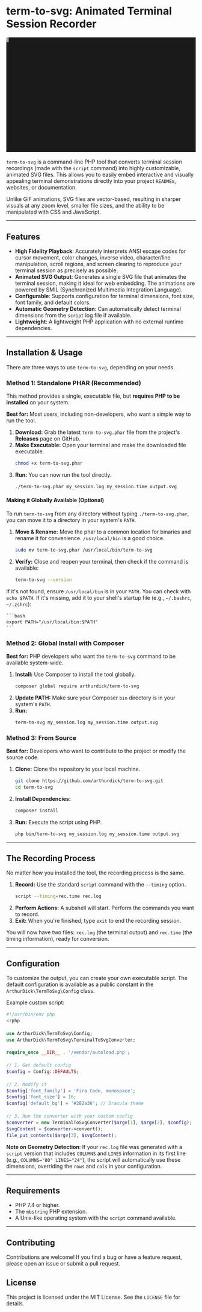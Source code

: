 # term-to-svg: Animated Terminal Session Recorder

![term-to-svg Demo](demo.svg)

`term-to-svg` is a command-line PHP tool that converts terminal session recordings (made with the `script` command) into highly customizable, animated SVG files. This allows you to easily embed interactive and visually appealing terminal demonstrations directly into your project `README`s, websites, or documentation.

Unlike GIF animations, SVG files are vector-based, resulting in sharper visuals at any zoom level, smaller file sizes, and the ability to be manipulated with CSS and JavaScript.

-----

## Features

  * **High Fidelity Playback**: Accurately interprets ANSI escape codes for cursor movement, color changes, inverse video, character/line manipulation, scroll regions, and screen clearing to reproduce your terminal session as precisely as possible.
  * **Animated SVG Output**: Generates a single SVG file that animates the terminal session, making it ideal for web embedding. The animations are powered by SMIL (Synchronized Multimedia Integration Language).
  * **Configurable**: Supports configuration for terminal dimensions, font size, font family, and default colors.
  * **Automatic Geometry Detection**: Can automatically detect terminal dimensions from the `script` log file if available.
  * **Lightweight**: A lightweight PHP application with no external runtime dependencies.

-----

## Installation & Usage

There are three ways to use `term-to-svg`, depending on your needs.

### Method 1: Standalone PHAR (Recommended)

This method provides a single, executable file, but **requires PHP to be installed** on your system.

**Best for:** Most users, including non-developers, who want a simple way to run the tool.

1.  **Download:** Grab the latest `term-to-svg.phar` file from the project's **Releases** page on GitHub.
2.  **Make Executable:** Open your terminal and make the downloaded file executable.
    ```bash
    chmod +x term-to-svg.phar
    ```
3.  **Run:** You can now run the tool directly.
    ```bash
    ./term-to-svg.phar my_session.log my_session.time output.svg
    ```

#### Making it Globally Available (Optional)

To run `term-to-svg` from any directory without typing `./term-to-svg.phar`, you can move it to a directory in your system's `PATH`.

1.  **Move & Rename:** Move the phar to a common location for binaries and rename it for convenience. `/usr/local/bin` is a good choice.
    ```bash
    sudo mv term-to-svg.phar /usr/local/bin/term-to-svg
    ```
2.  **Verify:** Close and reopen your terminal, then check if the command is available:
    ```bash
    term-to-svg --version
    ```

If it's not found, ensure `/usr/local/bin` is in your `PATH`. You can check with `echo $PATH`. If it's missing, add it to your shell's startup file (e.g., `~/.bashrc`, `~/.zshrc`):

````
```bash
export PATH="/usr/local/bin:$PATH"
```
````

### Method 2: Global Install with Composer

**Best for:** PHP developers who want the `term-to-svg` command to be available system-wide.

1.  **Install:** Use Composer to install the tool globally.
    ```bash
    composer global require arthurdick/term-to-svg
    ```
2.  **Update PATH:** Make sure your Composer `bin` directory is in your system's `PATH`.
3.  **Run:**
    ```bash
    term-to-svg my_session.log my_session.time output.svg
    ```

### Method 3: From Source

**Best for:** Developers who want to contribute to the project or modify the source code.

1.  **Clone:** Clone the repository to your local machine.
    ```bash
    git clone https://github.com/arthurdick/term-to-svg.git
    cd term-to-svg
    ```
2.  **Install Dependencies:**
    ```bash
    composer install
    ```
3.  **Run:** Execute the script using PHP.
    ```bash
    php bin/term-to-svg my_session.log my_session.time output.svg
    ```

-----

## The Recording Process

No matter how you installed the tool, the recording process is the same.

1.  **Record:** Use the standard `script` command with the `--timing` option.
    ```bash
    script --timing=rec.time rec.log
    ```
2.  **Perform Actions:** A subshell will start. Perform the commands you want to record.
3.  **Exit:** When you're finished, type `exit` to end the recording session.

You will now have two files: `rec.log` (the terminal output) and `rec.time` (the timing information), ready for conversion.

-----

## Configuration

To customize the output, you can create your own executable script. The default configuration is available as a public constant in the `ArthurDick\TermToSvg\Config` class.

Example custom script:

```php
#!/usr/bin/env php
<?php

use ArthurDick\TermToSvg\Config;
use ArthurDick\TermToSvg\TerminalToSvgConverter;

require_once __DIR__ . '/vendor/autoload.php';

// 1. Get default config
$config = Config::DEFAULTS;

// 2. Modify it
$config['font_family'] = 'Fira Code, monospace';
$config['font_size'] = 16;
$config['default_bg'] = '#282a36'; // Dracula theme

// 3. Run the converter with your custom config
$converter = new TerminalToSvgConverter($argv[1], $argv[2], $config);
$svgContent = $converter->convert();
file_put_contents($argv[3], $svgContent);
```

**Note on Geometry Detection**: If your `rec.log` file was generated with a `script` version that includes `COLUMNS` and `LINES` information in its first line (e.g., `COLUMNS="80" LINES="24"`), the script will automatically use these dimensions, overriding the `rows` and `cols` in your configuration.

-----

## Requirements

  * PHP 7.4 or higher.
  * The `mbstring` PHP extension.
  * A Unix-like operating system with the `script` command available.

-----

## Contributing

Contributions are welcome\! If you find a bug or have a feature request, please open an issue or submit a pull request.

## License

This project is licensed under the MIT License. See the `LICENSE` file for details.
